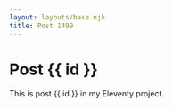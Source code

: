 ```yaml
---
layout: layouts/base.njk
title: Post 1499
---
```


# Post {{ id }}

This is post {{ id }} in my Eleventy project.
